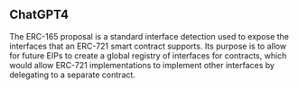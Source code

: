 ## ChatGPT4

The ERC-165 proposal is a standard interface detection used to expose the interfaces that an ERC-721 smart contract supports. Its purpose is to allow for future EIPs to create a global registry of interfaces for contracts, which would allow ERC-721 implementations to implement other interfaces by delegating to a separate contract.
